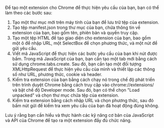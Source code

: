 Để tạo một extension cho Chrome để thực hiện yêu cầu của bạn, bạn có thể làm theo các bước sau:

1.  Tạo một thư mục mới trên máy tính của bạn để lưu trữ tệp của extension.
2.  Tạo tệp manifest.json trong thư mục của bạn, chứa thông tin về extension của bạn, bao gồm tên, phiên bản và quyền truy cập.
3.  Tạo một tệp HTML để tạo giao diện cho extension của bạn, bao gồm một ô để nhập URL, một SelectBox để chọn phương thức, và một nút để gửi yêu cầu.
4.  Viết mã JavaScript để thực hiện các bước yêu cầu của bạn khi nút được bấm. Trong mã JavaScript của bạn, bạn cần tạo một tab mới bằng cách sử dụng chrome.tabs.create. Sau đó, bạn cần tạo một đối tượng XMLHttpRequest để thực hiện yêu cầu của mình và thiết lập các thông số như URL, phương thức, cookie và header.
5.  Kiểm tra extension của bạn bằng cách chạy nó trong chế độ phát triển trên trình duyệt Chrome bằng cách truy cập vào chrome://extensions/ và bật chế độ Developer mode. Sau đó, bạn có thể chọn "Load unpacked" và chọn thư mục chứa tệp của extension.
6.  Kiểm tra extension bằng cách nhập URL và chọn phương thức, sau đó bấm nút gửi để kiểm tra xem yêu cầu của bạn đã hoạt động đúng không.

Lưu ý rằng bạn cần hiểu và thực hành các kỹ năng cơ bản của JavaScript và API của Chrome để tạo ra một extension đầy đủ chức năng.
